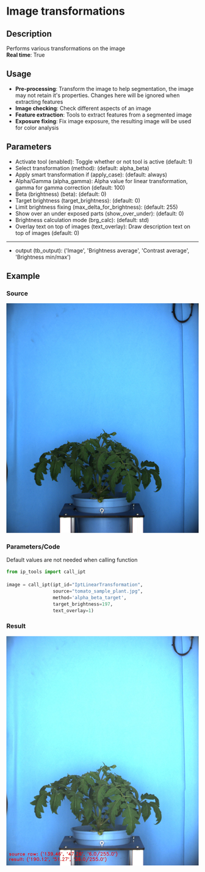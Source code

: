 # Image transformations
## Description
Performs various transformations on the image<br>**Real time**: True
## Usage
- **Pre-processing**: Transform the image to help segmentation, the image may not retain it's properties. Changes here will be ignored when extracting features
- **Image checking**: Check different aspects of an image
- **Feature extraction**: Tools to extract features from a segmented image
- **Exposure fixing**: Fix image exposure, the resulting image will be used for color analysis
## Parameters
- Activate tool (enabled): Toggle whether or not tool is active (default: 1)
- Select transformation (method):  (default: alpha_beta)
- Apply smart transformation if (apply_case):  (default: always)
- Alpha/Gamma (alpha_gamma): Alpha value for linear transformation, gamma for gamma correction (default: 100)
- Beta (brightness) (beta):  (default: 0)
- Target brightness (target_brightness):  (default: 0)
- Limit brightness fixing (max_delta_for_brightness):  (default: 255)
- Show over an under exposed parts (show_over_under):  (default: 0)
- Brightness calculation mode (brg_calc):  (default: std)
- Overlay text on top of images (text_overlay): Draw description text on top of images (default: 0)
--------------
- output  (tb_output): ('Image', 'Brightness average', 'Contrast average', 'Brightness min/max')
## Example
### Source
![Source image](images/tomato_sample_plant.jpg)

### Parameters/Code
Default values are not needed when calling function
```python
from ip_tools import call_ipt

image = call_ipt(ipt_id="IptLinearTransformation",
                 source="tomato_sample_plant.jpg",
                 method='alpha_beta_target',
                 target_brightness=197,
                 text_overlay=1)
```
### Result
![Result image](images/ipt_Image_transformations.jpg)